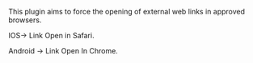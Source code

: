 This plugin aims to force the opening of external web links in approved browsers.

IOS-> Link Open in Safari.

Android -> Link Open In Chrome.
